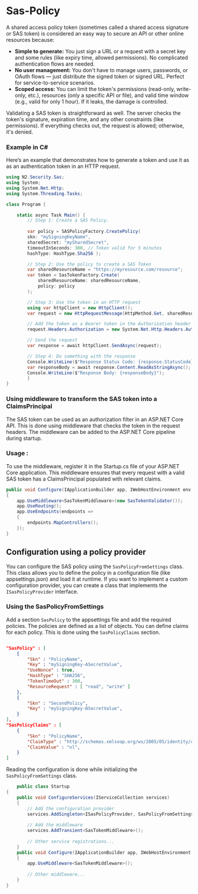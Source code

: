 ﻿# Sas-Policy

A shared access policy token (sometimes called a shared access signature or SAS token) is considered an 
easy way to secure an API or other online resources because:

- **Simple to generate:**
  You just sign a URL or a request with a secret key and some rules (like expiry time, allowed permissions). 
  No complicated authentication flows are needed.
- **No user management:**
  You don't have to manage users, passwords, or OAuth flows — just distribute the signed token or signed URL. 
  Perfect for service-to-service scenarios.
- **Scoped access:**
  You can limit the token's permissions (read-only, write-only, etc.), resources (only a specific API or file), 
  and valid time window (e.g., valid for only 1 hour). If it leaks, the damage is controlled.

Validating a SAS token is straightforward as well. The server checks the token's signature, 
expiration time, and any other constraints (like permissions). If everything checks out, 
the request is allowed; otherwise, it's denied.

### Example in C#

Here’s an example that demonstrates how to generate a token and use it as as an authentication token in an HTTP request. 

``` csharp
using N2.Security.Sas; 
using System; 
using System.Net.Http; 
using System.Threading.Tasks;

class Program { 

    static async Task Main() { 
        // Step 1: Create a SAS Policy. 
    
        var policy = SASPolicyFactory.CreatePolicy( 
        skn: "mySigningKeyName", 
        sharedSecret: "mySharedSecret", 
        timeoutInSeconds: 300, // Token valid for 5 minutes 
        hashType: HashType.Sha256 );

        // Step 2: Use the policy to create a SAS Token
        var sharedResourceName = "https://myresource.com/resource";
        var token = SasTokenFactory.Create(
            sharedResourceName: sharedResourceName,
            policy: policy
        );

        // Step 3: Use the token in an HTTP request
        using var httpClient = new HttpClient();
        var request = new HttpRequestMessage(HttpMethod.Get, sharedResourceName);

        // Add the token as a Bearer token in the Authorization header
        request.Headers.Authorization = new System.Net.Http.Headers.AuthenticationHeaderValue("Bearer", token.Signature);

        // Send the request
        var response = await httpClient.SendAsync(request);

        // Step 4: Do something with the response
        Console.WriteLine($"Response Status Code: {response.StatusCode}");
        var responseBody = await response.Content.ReadAsStringAsync();
        Console.WriteLine($"Response Body: {responseBody}");
        }
}
```

### Using middleware to transform the SAS token into a ClaimsPrincipal

The SAS token can be used as an authorization filter in an ASP.NET Core API.
This is done using middleware that checks the token in the request headers.
The middleware can be added to the ASP.NET Core pipeline during startup.


### Usage :

To use the middleware, register it in the Startup.cs file of your ASP.NET Core application. This middleware ensures 
that every request with a valid SAS token has a ClaimsPrincipal populated with relevant claims.

``` csharp
public void Configure(IApplicationBuilder app, IWebHostEnvironment env)
{
    app.UseMiddleware<SasTokenMiddleware>(new SasTokenValidator());
    app.UseRouting();
    app.UseEndpoints(endpoints =>
    {
        endpoints.MapControllers();
    });
}
```

## Configuration using a policy provider

You can configure the SAS policy using the `SasPolicyFromSettings` class.
This class allows you to define the policy in a configuration file (like appsettings.json)
and load it at runtime. If you want to implement a custom configuration provider,
you can create a class that implements the `ISasPolicyProvider` interface.

### Using the SasPolicyFromSettings

Add a section `SasPolicy` to the appsettings file and add the required policies. 
The policies are defined as a list of objects. You can define claims for each policy.
This is done using the `SasPolicyClaims` section. 

``` json

"SasPolicy" : [
    {
        "Skn" : "PolicyName",
        "Key" : "mySigningKey-ASecretValue",
        "UseNonce" : true,
        "HashType" : "SHA256",
        "TokenTimeOut" : 300,
        "ResourceRequest" : [ "read", "write" ]
    },
    {
        "Skn" : "SecondPolicy",
        "Key" : "mySigningKey-BSecretValue",
    }
],
"SasPolicyClaims" : [
    {
        "Skn" : "PolicyName",
        "ClaimType" : "http://schemas.xmlsoap.org/ws/2005/05/identity/claims/country",
        "ClaimValue" : "nl",
    }
]

```

Reading the configuration is done while initializing the `SasPolicyFromSettings` class.

``` csharp
    public class Startup
{
    public void ConfigureServices(IServiceCollection services)
    {
        // Add the configuration provider
        services.AddSingleton<ISasPolicyProvider, SasPolicyFromSettings>();
        
        // Add the middleware
        services.AddTransient<SasTokenMiddleware>();
        
        // Other service registrations...
    }
    public void Configure(IApplicationBuilder app, IWebHostEnvironment env)
    {
        app.UseMiddleware<SasTokenMiddleware>();
        
        // Other middleware...
    }
}
```